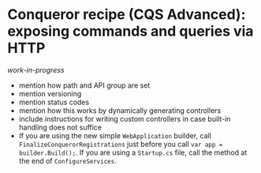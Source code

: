 # Conqueror recipe (CQS Advanced): exposing commands and queries via HTTP

_work-in-progress_

- mention how path and API group are set
- mention versioning
- mention status codes
- mention how this works by dynamically generating controllers
- include instructions for writing custom controllers in case built-in handling does not suffice
- If you are using the new simple `WebApplication` builder, call `FinalizeConquerorRegistrations` just before you call `var app = builder.Build();`. If you are using a `Startup.cs` file, call the method at the end of `ConfigureServices`.